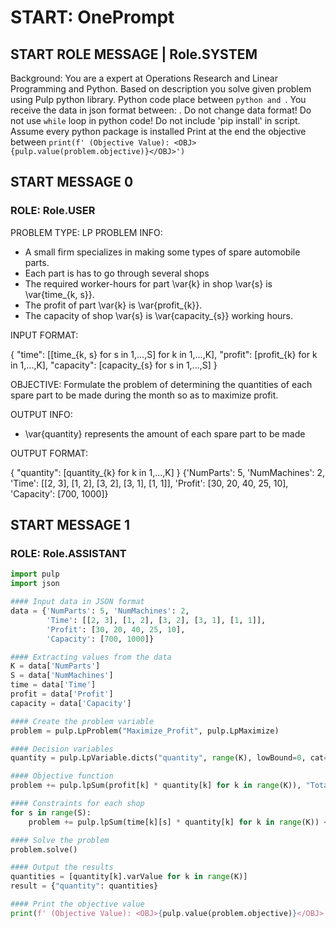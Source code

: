 # START: OnePrompt 
## START ROLE MESSAGE | Role.SYSTEM 
Background: You are a expert at Operations Research and Linear Programming and Python. Based on description you solve given problem using Pulp python library. Python code place between ```python and ```. You receive the data in json format between: <DATA></DATA>. Do not change data format! Do not use `while` loop in python code! Do not include 'pip install' in script. Assume every python package is installed Print at the end the objective between <OBJ></OBJ> `print(f' (Objective Value): <OBJ>{pulp.value(problem.objective)}</OBJ>')`  
## START MESSAGE 0 
### ROLE: Role.USER
<DESCRIPTION>
PROBLEM TYPE: LP
PROBLEM INFO:

- A small firm specializes in making some types of spare automobile parts. 
- Each part is has to go through several shops 
- The required worker-hours for part \var{k} in shop \var{s} is \var{time_{k, s}}.
- The profit of part \var{k} is \var{profit_{k}}.
- The capacity of shop \var{s} is \var{capacity_{s}} working hours.

INPUT FORMAT:

{
	"time": [[time_{k, s} for s in 1,...,S] for k in 1,...,K],
	"profit": [profit_{k} for k in 1,...,K],
	"capacity": [capacity_{s} for s in 1,...,S]
}


OBJECTIVE: Formulate the problem of determining the quantities of each spare part to be made during the month so as to maximize profit.

OUTPUT INFO:

- \var{quantity} represents the amount of each spare part to be made

OUTPUT FORMAT:

{
	"quantity": [quantity_{k} for k in 1,...,K]
}
</DESCRIPTION>
<DATA>
{'NumParts': 5, 'NumMachines': 2, 'Time': [[2, 3], [1, 2], [3, 2], [3, 1], [1, 1]], 'Profit': [30, 20, 40, 25, 10], 'Capacity': [700, 1000]}</DATA>


## START MESSAGE 1 
### ROLE: Role.ASSISTANT
```python
import pulp
import json

#### Input data in JSON format
data = {'NumParts': 5, 'NumMachines': 2, 
        'Time': [[2, 3], [1, 2], [3, 2], [3, 1], [1, 1]], 
        'Profit': [30, 20, 40, 25, 10], 
        'Capacity': [700, 1000]}

#### Extracting values from the data
K = data['NumParts']
S = data['NumMachines']
time = data['Time']
profit = data['Profit']
capacity = data['Capacity']

#### Create the problem variable
problem = pulp.LpProblem("Maximize_Profit", pulp.LpMaximize)

#### Decision variables
quantity = pulp.LpVariable.dicts("quantity", range(K), lowBound=0, cat='Continuous')

#### Objective function
problem += pulp.lpSum(profit[k] * quantity[k] for k in range(K)), "Total_Profit"

#### Constraints for each shop
for s in range(S):
    problem += pulp.lpSum(time[k][s] * quantity[k] for k in range(K)) <= capacity[s], f"Capacity_Shop_{s+1}"

#### Solve the problem
problem.solve()

#### Output the results
quantities = [quantity[k].varValue for k in range(K)]
result = {"quantity": quantities}

#### Print the objective value
print(f' (Objective Value): <OBJ>{pulp.value(problem.objective)}</OBJ>')
```

